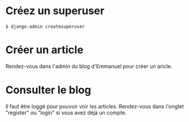 Créez un superuser
===============

````
$ django-admin createsuperuser
````

Créer un article
===============

Rendez-vous dans l'admin du blog d'Emmanuel pour créer un aricle.

Consulter le blog
===============

Il faut être loggé pour pouvoir voir les articles.
Rendez-vous dans l'onglet "register" ou "login" si vous avez déjà un compte.
